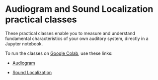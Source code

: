 # Audiogram and Sound Localization practical classes

These practical classes enable you to measure and understand fundamental characteristics of your own auditory system, directly in a Jupyter notebook.

To run the classes on [Google Colab](https://colab.research.google.com), use these links:

* [Audiogram](https://colab.research.google.com/github/ben-willmore/jupyter-psychoacoustics/blob/master/notebooks/Audiogram.ipynb)

* [Sound Localization](https://colab.research.google.com/github/ben-willmore/jupyter-psychoacoustics/blob/master/notebooks/SoundLocalization.ipynb)
